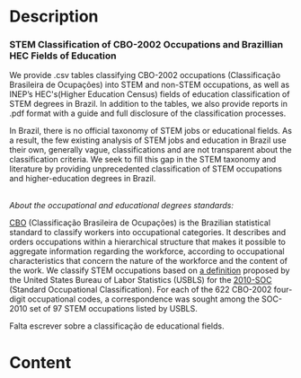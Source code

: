 # Description
<b> <h3> STEM Classification of CBO-2002 Occupations and Brazillian HEC Fields of Education </h3> </b>

We provide .csv tables classifying CBO-2002 occupations (Classificação Brasileira de Ocupações) into STEM and non-STEM occupations, as well as INEP’s
HEC's(Higher Education Census) fields of education classification of STEM degrees in Brazil. In addition to the tables, we also provide reports in .pdf format with a guide and full disclosure of the classification processes. 

In Brazil, there is no official taxonomy of STEM jobs or educational fields. As a result, the few existing analysis of STEM jobs and education in Brazil use their own, generally vague, classifications and are not transparent about the classification criteria. We seek to fill this gap in the STEM taxonomy and literature by providing unprecedented classification of STEM occupations and higher-education degrees in Brazil. 

<br>
<i> About the occupational and educational degrees standards: </i>

[CBO](https://concla.ibge.gov.br/classificacoes/por-tema/ocupacao/classificacao-brasileira-de-ocupacoes.html) (Classificação Brasileira de Ocupações)  is the Brazilian statistical standard to classify workers into occupational categories. It describes and orders occupations within a hierarchical structure that makes it possible to aggregate information regarding the workforce, according to occupational characteristics that concern the nature of the workforce and the content of the work. We classify STEM occupations based on [a definition](https://www.bls.gov/soc/attachment_c_stem.pdf) proposed by the United States Bureau of Labor Statistics (USBLS) for the [2010-SOC](https://www.bls.gov/soc/2010/home.htm) (Standard Occupational Classification). For each of the 622 CBO-2002 four-digit occupational codes, a correspondence was sought among the SOC-2010 set of 97 STEM occupations listed by USBLS. 

Falta escrever sobre a classificação de educational fields. 

# Content

